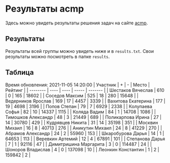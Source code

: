 # Результаты acmp
Здесь можно увидеть результаты решения задач на сайте [acmp](https://acmp.ru). 

## Результаты
Результаты всей группы можно увидеть ниже и в `results.txt`.
Свои результаты можно посмотреть в папке `results`.

## Таблица
Время обновления: 2021-11-05 14:20:00
| Участник | +    | -    | Место | Рейтинг |
| -------- | ---- | ---- | ----- | ------- |
| Шестаков Вячеслав | 610 | 0 | 165 | 18602 |
| Соседов Максим | 525 | 18 | 280 | 15648 |
| Ведерников Ярослав | 169 | 17 | 4457 | 3339 |
| Вахитова Екатерина | 177 | 19 | 4698 | 3196 |
| Попов Степан | 79 | 7 | 6929 | 2338 |
| Колупаева Софья | 82 | 10 | 14337 | 1115 |
| Коляда Вадим | 84 | 1 | 14708 | 1086 |
| Тимошков Александр | 48 | 3 | 21449 | 689 |
| Поликарпова Ирина | 27 | 14 | 30780 | 429 |
| Кудрявцев Никита | 31 | 14 | 35198 | 351 |
| Москвин Михаил | 16 | 8 | 40713 | 276 |
| Аникутин Михаил | 24 | 8 | 41229 | 270 |
| Абрамов Александр | 24 | 2 | 55960 | 153 |
| Шкаробурова Дарья | 14 | 1 | 64653 | 113 |
| Веревкин Артемий | 12 | 4 | 67891 | 101 |
| Степанова Дарья | 7 | 1 | 92116 | 47 |
| Димитришина Маргарита | 3 | 0 | 114487 | 24 |
| Шоноров Владислав | 4 | 0 | 137098 | 10 |
| Леонкин Константин | 1 | 2 | 159842 | 2 |

